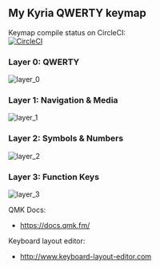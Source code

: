 ## My Kyria QWERTY keymap



Keymap compile status on CircleCI:  
[![CircleCI](https://circleci.com/gh/lassieee/kyria_qmk/tree/circleci.svg?style=svg)](https://circleci.com/gh/lassieee/kyria_qmk/tree/circleci)


### Layer 0: QWERTY

![layer_0](https://i.imgur.com/F8gO4ih.png)


### Layer 1: Navigation & Media

![layer_1](https://i.imgur.com/Wfp3f5u.png)


### Layer 2: Symbols & Numbers

![layer_2](https://i.imgur.com/2959QV5.png)


### Layer 3: Function Keys

![layer_3](https://i.imgur.com/sUjClEC.png)



QMK Docs:
* https://docs.qmk.fm/

Keyboard layout editor:
* http://www.keyboard-layout-editor.com
